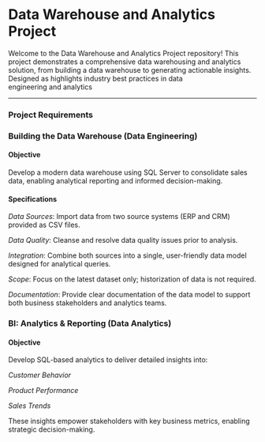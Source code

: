 # Data Warehouse and Analytics Project

Welcome to the Data Warehouse and Analytics Project repository!
This project demonstrates a comprehensive data warehousing and analytics solution, from building a data warehouse to generating actionable insights. Designed as highlights industry best practices in data engineering and analytics

---------------------------------------------------------------------------------------------------------------------------------------------------

### Project Requirements

### Building the Data Warehouse (Data Engineering)
#### Objective

Develop a modern data warehouse using SQL Server to consolidate sales data, enabling analytical reporting and informed decision-making.

#### Specifications

*Data Sources*: Import data from two source systems (ERP and CRM) provided as CSV files.

*Data Quality*: Cleanse and resolve data quality issues prior to analysis.

*Integration*: Combine both sources into a single, user-friendly data model designed for analytical queries.

*Scope*: Focus on the latest dataset only; historization of data is not required.

*Documentation*: Provide clear documentation of the data model to support both business stakeholders and analytics teams.

### BI: Analytics & Reporting (Data Analytics)

#### Objective

Develop SQL-based analytics to deliver detailed insights into:

*Customer Behavior*

*Product Performance*

*Sales Trends*

These insights empower stakeholders with key business metrics, enabling strategic decision-making.
